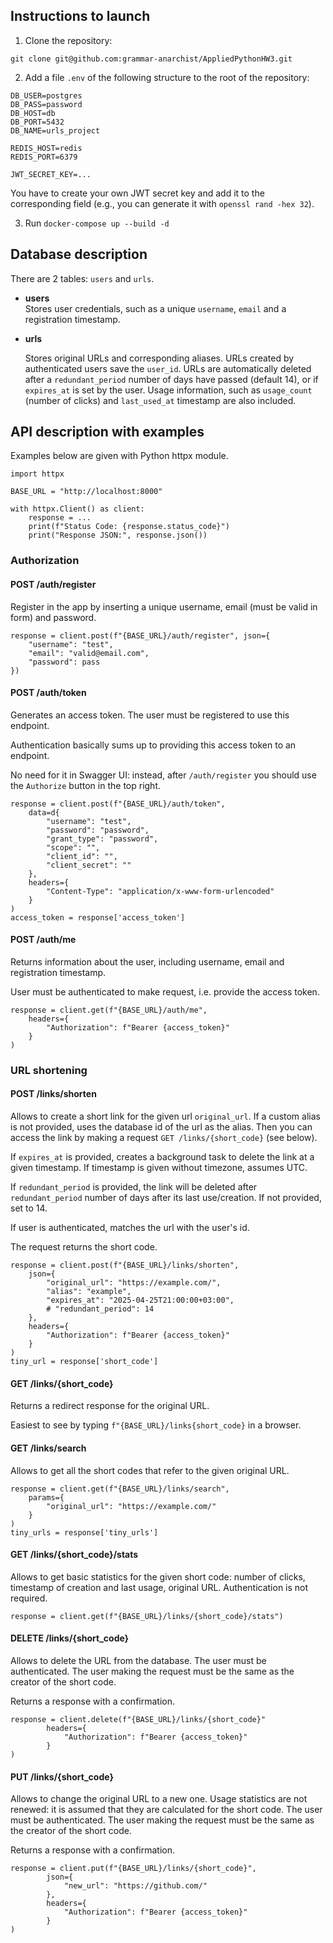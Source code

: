 ## Instructions to launch

1. Clone the repository: 

`git clone git@github.com:grammar-anarchist/AppliedPythonHW3.git`

2. Add a file `.env` of the following structure to the root of the repository:

```
DB_USER=postgres
DB_PASS=password
DB_HOST=db
DB_PORT=5432
DB_NAME=urls_project

REDIS_HOST=redis
REDIS_PORT=6379

JWT_SECRET_KEY=...
```

You have to create your own JWT secret key and add it to the corresponding field (e.g., you can generate it with `openssl rand -hex 32`).

3. Run `docker-compose up --build -d`

## Database description

There are 2 tables: `users` and `urls`.

- **users**  
  Stores user credentials, such as a unique `username`, `email` and a registration timestamp.

- **urls**

  Stores original URLs and corresponding aliases. URLs created by authenticated users save the `user_id`. URLs are automatically deleted after a `redundant_period` number of days have passed (default 14), or if `expires_at` is set by the user.
  Usage information, such as `usage_count` (number of clicks) and `last_used_at` timestamp are also included.

## API description with examples

Examples below are given with Python httpx module.

```
import httpx

BASE_URL = "http://localhost:8000"

with httpx.Client() as client:
    response = ...
    print(f"Status Code: {response.status_code}")
    print("Response JSON:", response.json())
```

### Authorization

#### POST /auth/register

Register in the app by inserting a unique username, email (must be valid in form) and password. 

```
response = client.post(f"{BASE_URL}/auth/register", json={
    "username": "test",
    "email": "valid@email.com",
    "password": pass
})
```

#### POST /auth/token

Generates an access token. The user must be registered to use this endpoint.

Authentication basically sums up to providing this access token to an endpoint.

No need for it in Swagger UI: instead, after `/auth/register` you should use the `Authorize` button in the top right.

```
response = client.post(f"{BASE_URL}/auth/token",
    data=d{
        "username": "test",
        "password": "password",
        "grant_type": "password",
        "scope": "",
        "client_id": "",
        "client_secret": ""
    }, 
    headers={
        "Content-Type": "application/x-www-form-urlencoded"
    }
)
access_token = response['access_token']
```

#### POST /auth/me

Returns information about the user, including username, email and registration timestamp.

User must be authenticated to make request, i.e. provide the access token.

```
response = client.get(f"{BASE_URL}/auth/me", 
    headers={
        "Authorization": f"Bearer {access_token}"
    }
)
```

### URL shortening

#### POST /links/shorten

Allows to create a short link for the given url `original_url`. If a custom alias is not provided, uses the database id of the url as the alias. Then you can access the link by making a request `GET /links/{short_code}` (see below).

If `expires_at` is provided, creates a background task to delete the link at a given timestamp. If timestamp is given without timezone, assumes UTC.

If `redundant_period` is provided, the link will be deleted after `redundant_period` number of days after its last use/creation. If not provided, set to 14.

If user is authenticated, matches the url with the user's id.

The request returns the short code.

```
response = client.post(f"{BASE_URL}/links/shorten",
    json={
        "original_url": "https://example.com/",
        "alias": "example",
        "expires_at": "2025-04-25T21:00:00+03:00",
        # "redundant_period": 14
    },
    headers={
        "Authorization": f"Bearer {access_token}"
    }
)
tiny_url = response['short_code']
```

#### GET /links/{short_code}

Returns a redirect response for the original URL.

Easiest to see by typing `f"{BASE_URL}/links{short_code}` in a browser.

#### GET /links/search

Allows to get all the short codes that refer to the given original URL.

```
response = client.get(f"{BASE_URL}/links/search",
    params={
        "original_url": "https://example.com/"
    }
)
tiny_urls = response['tiny_urls']
```

#### GET /links/{short_code}/stats

Allows to get basic statistics for the given short code: number of clicks, timestamp of creation and last usage, original URL. Authentication is not required.

```
response = client.get(f"{BASE_URL}/links/{short_code}/stats")
```

#### DELETE /links/{short_code}

Allows to delete the URL from the database. The user must be authenticated. The user making the request must be the same as the creator of the short code.

Returns a response with a confirmation.

```
response = client.delete(f"{BASE_URL}/links/{short_code}"
        headers={
            "Authorization": f"Bearer {access_token}"
        }
)
```

#### PUT /links/{short_code}

Allows to change the original URL to a new one. Usage statistics are not renewed: it is assumed that they are calculated for the short code. The user must be authenticated. The user making the request must be the same as the creator of the short code.

Returns a response with a confirmation.

```
response = client.put(f"{BASE_URL}/links/{short_code}",
        json={
            "new_url": "https://github.com/"  
        },
        headers={
            "Authorization": f"Bearer {access_token}"
        }
)
```
